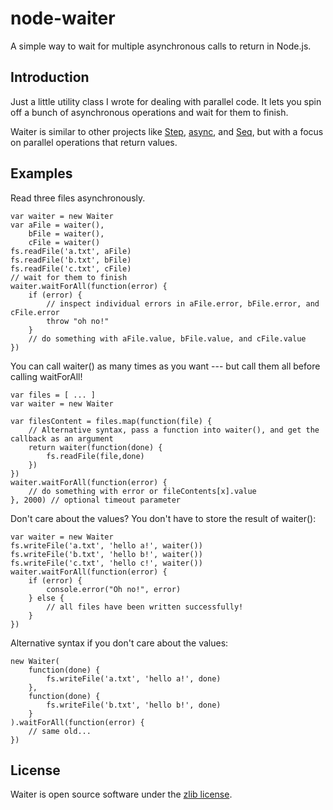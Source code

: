 node-waiter
===========
A simple way to wait for multiple asynchronous calls to return in Node.js.

Introduction
------------
Just a little utility class I wrote for dealing with parallel code. It lets you spin off a bunch of asynchronous
operations and wait for them to finish.

Waiter is similar to other projects like [Step][1], [async][2], and [Seq][3], but with a focus on parallel operations
that return values.

Examples
--------

Read three files asynchronously.

    var waiter = new Waiter
    var aFile = waiter(),
        bFile = waiter(),
        cFile = waiter()
    fs.readFile('a.txt', aFile)
    fs.readFile('b.txt', bFile)
    fs.readFile('c.txt', cFile)
    // wait for them to finish
    waiter.waitForAll(function(error) {
        if (error) {
            // inspect individual errors in aFile.error, bFile.error, and cFile.error
            throw "oh no!"
        }
        // do something with aFile.value, bFile.value, and cFile.value
    })

You can call waiter() as many times as you want --- but call them all before calling waitForAll!

    var files = [ ... ]
    var waiter = new Waiter

    var filesContent = files.map(function(file) {
        // Alternative syntax, pass a function into waiter(), and get the callback as an argument
        return waiter(function(done) {
            fs.readFile(file,done)
        })
    })
    waiter.waitForAll(function(error) {
        // do something with error or fileContents[x].value
    }, 2000) // optional timeout parameter


Don't care about the values? You don't have to store the result of waiter():

    var waiter = new Waiter
    fs.writeFile('a.txt', 'hello a!', waiter())
    fs.writeFile('b.txt', 'hello b!', waiter())
    fs.writeFile('c.txt', 'hello c!', waiter())
    waiter.waitForAll(function(error) {
        if (error) {
            console.error("Oh no!", error)
        } else {
            // all files have been written successfully!
        }
    })

Alternative syntax if you don't care about the values:

    new Waiter(
        function(done) {
            fs.writeFile('a.txt', 'hello a!', done)
        },
        function(done) {
            fs.writeFile('b.txt', 'hello b!', done)
        }
    ).waitForAll(function(error) {
        // same old...
    })

License
-------
Waiter is open source software under the [zlib license][1].

[1]: https://github.com/creationix/step
[2]: https://github.com/caolan/async
[3]: https://github.com/substack/node-seq
[4]: https://github.com/marcello3d/node-mongolian/blob/master/LICENSE